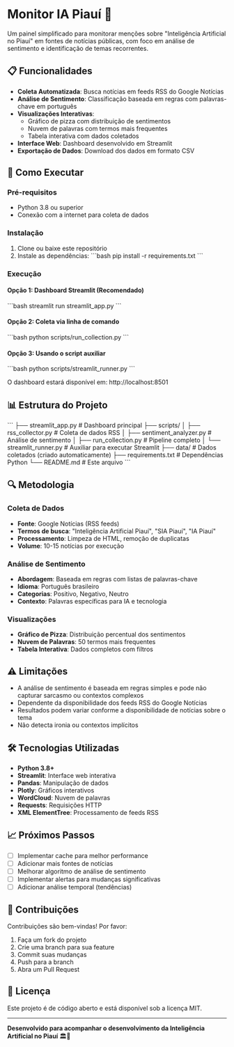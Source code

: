 # Monitor IA Piauí 🤖

Um painel simplificado para monitorar menções sobre "Inteligência Artificial no Piauí" em fontes de notícias públicas, com foco em análise de sentimento e identificação de temas recorrentes.

## 📋 Funcionalidades

- **Coleta Automatizada**: Busca notícias em feeds RSS do Google Notícias
- **Análise de Sentimento**: Classificação baseada em regras com palavras-chave em português
- **Visualizações Interativas**: 
  - Gráfico de pizza com distribuição de sentimentos
  - Nuvem de palavras com termos mais frequentes
  - Tabela interativa com dados coletados
- **Interface Web**: Dashboard desenvolvido em Streamlit
- **Exportação de Dados**: Download dos dados em formato CSV

## 🚀 Como Executar

### Pré-requisitos

- Python 3.8 ou superior
- Conexão com a internet para coleta de dados

### Instalação

1. Clone ou baixe este repositório
2. Instale as dependências:
\`\`\`bash
pip install -r requirements.txt
\`\`\`

### Execução

#### Opção 1: Dashboard Streamlit (Recomendado)
\`\`\`bash
streamlit run streamlit_app.py
\`\`\`

#### Opção 2: Coleta via linha de comando
\`\`\`bash
python scripts/run_collection.py
\`\`\`

#### Opção 3: Usando o script auxiliar
\`\`\`bash
python scripts/streamlit_runner.py
\`\`\`

O dashboard estará disponível em: http://localhost:8501

## 📊 Estrutura do Projeto

\`\`\`
├── streamlit_app.py          # Dashboard principal
├── scripts/
│   ├── rss_collector.py      # Coleta de dados RSS
│   ├── sentiment_analyzer.py # Análise de sentimento
│   ├── run_collection.py     # Pipeline completo
│   └── streamlit_runner.py   # Auxiliar para executar Streamlit
├── data/                     # Dados coletados (criado automaticamente)
├── requirements.txt          # Dependências Python
└── README.md                # Este arquivo
\`\`\`

## 🔍 Metodologia

### Coleta de Dados
- **Fonte**: Google Notícias (RSS feeds)
- **Termos de busca**: "Inteligência Artificial Piauí", "SIA Piauí", "IA Piauí"
- **Processamento**: Limpeza de HTML, remoção de duplicatas
- **Volume**: 10-15 notícias por execução

### Análise de Sentimento
- **Abordagem**: Baseada em regras com listas de palavras-chave
- **Idioma**: Português brasileiro
- **Categorias**: Positivo, Negativo, Neutro
- **Contexto**: Palavras específicas para IA e tecnologia

### Visualizações
- **Gráfico de Pizza**: Distribuição percentual dos sentimentos
- **Nuvem de Palavras**: 50 termos mais frequentes
- **Tabela Interativa**: Dados completos com filtros

## ⚠️ Limitações

- A análise de sentimento é baseada em regras simples e pode não capturar sarcasmo ou contextos complexos
- Dependente da disponibilidade dos feeds RSS do Google Notícias
- Resultados podem variar conforme a disponibilidade de notícias sobre o tema
- Não detecta ironia ou contextos implícitos

## 🛠️ Tecnologias Utilizadas

- **Python 3.8+**
- **Streamlit**: Interface web interativa
- **Pandas**: Manipulação de dados
- **Plotly**: Gráficos interativos
- **WordCloud**: Nuvem de palavras
- **Requests**: Requisições HTTP
- **XML ElementTree**: Processamento de feeds RSS

## 📈 Próximos Passos

- [ ] Implementar cache para melhor performance
- [ ] Adicionar mais fontes de notícias
- [ ] Melhorar algoritmo de análise de sentimento
- [ ] Implementar alertas para mudanças significativas
- [ ] Adicionar análise temporal (tendências)

## 🤝 Contribuições

Contribuições são bem-vindas! Por favor:

1. Faça um fork do projeto
2. Crie uma branch para sua feature
3. Commit suas mudanças
4. Push para a branch
5. Abra um Pull Request

## 📄 Licença

Este projeto é de código aberto e está disponível sob a licença MIT.

---

**Desenvolvido para acompanhar o desenvolvimento da Inteligência Artificial no Piauí** 🏛️🤖
